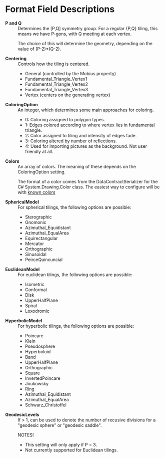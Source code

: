 # Format Field Descriptions

<dl>

<dt><b>P and Q</b></dt>
<dd>
Determines the [P,Q] symmetry group. For a regular {P,Q} tiling, this means we have P-gons, with Q meeting at each vertex.

The choice of this will determine the geometry, depending on the value of (P-2)*(Q-2).
</dd>

<dt><b>Centering</b></dt>
<dd>
Controls how the tiling is centered.<br />
<ul>
<li>General (controlled by the Mobius property)</li>
<li>Fundamental_Triangle_Vertex1</li>
<li>Fundamental_Triangle_Vertex2</li>
<li>Fundamental_Triangle_Vertex3</li>
<li>Vertex (centers on the generating vertex)</li>
</ul>
</dd>

<dt><b>ColoringOption</b></dt>
<dd>
An integer, which determines some main approaches for coloring.<br />
<ul>
<li>0: Coloring assigned to polygon types.</li>
<li>1: Edges colored according to where vertex lies in fundamental triangle.</li>
<li>2: Color assigned to tiling and intensity of edges fade.</li>
<li>3: Coloring altered by number of reflections.</li>
<li>4: Used for importing pictures as the background. Not user friendly at all.</li>
</ul>
</dd>

<dt><b>Colors</b></dt>
<dd>
An array of colors. The meaning of these depends on the ColoringOption setting.

The format of a color comes from the DataContractSerializer for the C# System.Drawing.Color class. The easiest way to configure will be with [known colors](https://docs.microsoft.com/en-us/dotnet/api/system.drawing.knowncolor?view=net-6.0)
</dd>

<dt><b>SphericalModel</b></dt>
<dd>
For spherical tilings, the following options are possible:  
<ul>
<li>Sterographic</li>
<li>Gnomonic</li>
<li>Azimuthal_Equidistant</li>
<li>Azimuthal_EqualArea</li>
<li>Equirectangular</li>
<li>Mercator</li>
<li>Orthographic</li>
<li>Sinusoidal</li>
<li>PeirceQuincuncial</li>
</ul>

<dt><b>EuclideanModel</b></dt>
<dd>
For euclidean tilings, the following options are possible:  
<ul>
<li>Isometric</li>
<li>Conformal</li>
<li>Disk</li>
<li>UpperHalfPlane</li>
<li>Spiral</li>
<li>Loxodromic</li>
</ul>

<dt><b>HyperbolicModel</b></dt>
<dd>
For hyperbolic tilings, the following options are possible:  
<ul>
<li>Poincare</li>
<li>Klein</li>
<li>Pseudosphere</li>
<li>Hyperboloid</li>
<li>Band</li>
<li>UpperHalfPlane</li>
<li>Orthographic</li>
<li>Square</li>
<li>InvertedPoincare</li>
<li>Joukowsky</li>
<li>Ring</li>
<li>Azimuthal_Equidistant</li>
<li>Azimuthal_EqualArea</li>
<li>Schwarz_Christoffel</li>
</ul>

<dt><b>GeodesicLevels</b></dt>
<dd>
If > 1, can be used to denote the number of recusive divisions for a "geodesic sphere" or "geodesic saddle".

NOTES!
* This setting will only apply if P = 3.
* Not currently supported for Euclidean tilings.
</dd>

</dl>